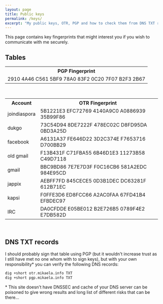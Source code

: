 ```yaml
---
layout: page
title: Public keys
permalink: /keys/
excerpt: "My public keys, OTR, PGP and how to check them from DNS TXT records of my subdomains."
---
```


This page contains key fingerprints that might interest you if you wish
to communicate with me securely.

## Tables

<table>
    <tr>
        <th>PGP Fingerprint</th>
    </tr>
    <tr>
        <td>2910 4A46 C561 5BF9 78A0  83F2 0C20 7F07 B2F3 2B67</td>
    </tr>
</table>
<br/>
<table>
    <tr>
        <th>Account</th>
        <th>OTR Fingerprint</th>
    </tr>
    <tr>
        <td>joindiaspora</td>
        <td>5B1221E3 EFC72769 4140A9C0 A0886939 35B99F86</td>
    </tr>
    <tr>
        <td>dukgo</td>
        <td>73C54D94 8DE7222F 478EC02C D8FD95DA 0BD3A25D</td>
    </tr>
    <tr>
        <td>facebook</td>
        <td>A6131A37 FE646D22 3D2C374E F7653716 D700BB29</td>
    </tr>
    <tr>
        <td>old gmail</td>
        <td>F13B431F C71FBA55 6B46D1E3 11273B58 C49D7118</td>
    </tr>
    <tr>
        <td>gmail</td>
        <td>BBC9BD86 7E7E7D3F F0C16CB6 581A2EDC 984E95CD</td>
    </tr>
    <tr>
        <td>jappix</td>
        <td>AEBFF7FD 845CECE5 0D3B1DEC DC63281F 612B71EC</td>
    </tr>
    <tr>
        <td>kapsi</td>
        <td>F0FFE3D6 ED8FCC66 A2AC0FAA 67FD41B4 EFBDEC97</td>
    </tr>
    <tr>
        <td>IRC</td>
        <td>DA0CFDDE E05BE012 B2E726B5 0789F4E2 E7DB582D</td>
    </tr>
</table>

<br/>

## DNS TXT records

I should probably sign that table using PGP (but it wouldn't increase
trust as I still have met no one whom with to sign keys), but with your
own responsibility\* you can verify the following DNS records:

```bash
dig +short otr.mikaela.info TXT
dig +short pgp.mikaela.info TXT
```

\* This site doesn't have DNSSEC and cache of your DNS server can be
poisoned to give wrong results and long list of different risks that can
be there…
